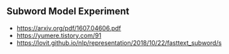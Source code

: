 ## Subword Model Experiment
- https://arxiv.org/pdf/1607.04606.pdf
- https://yumere.tistory.com/91
- https://lovit.github.io/nlp/representation/2018/10/22/fasttext_subword/s